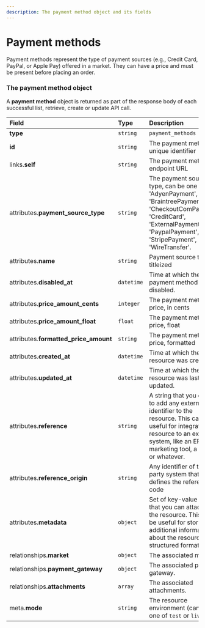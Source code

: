 ```yaml
---
description: The payment method object and its fields
---
```


# Payment methods

Payment methods represent the type of payment sources (e.g., Credit Card, PayPal, or Apple Pay) offered in a market. They can have a price and must be present before placing an order.


### The payment method object

A **payment method** object is returned as part of the response body of each successful list, retrieve, create or update API call.

| Field | Type | Description |
| :--- | :--- | :--- |
| **type** | `string` | `payment_methods` |
| **id** | `string` | The payment method unique identifier |
| links.**self** | `string` | The payment method endpoint URL |
| attributes.**payment_source_type** | `string` | The payment source type, can be one of: 'AdyenPayment', 'BraintreePayment', 'CheckoutComPayment', 'CreditCard', 'ExternalPayment', 'PaypalPayment', 'StripePayment', or 'WireTransfer'. |
| attributes.**name** | `string` | Payment source type, titleized |
| attributes.**disabled_at** | `datetime` | Time at which the payment method was disabled. |
| attributes.**price_amount_cents** | `integer` | The payment method's price, in cents |
| attributes.**price_amount_float** | `float` | The payment method's price, float |
| attributes.**formatted_price_amount** | `string` | The payment method's price, formatted |
| attributes.**created_at** | `datetime` | Time at which the resource was created. |
| attributes.**updated_at** | `datetime` | Time at which the resource was last updated. |
| attributes.**reference** | `string` | A string that you can use to add any external identifier to the resource. This can be useful for integrating the resource to an external system, like an ERP, a marketing tool, a CRM, or whatever. |
| attributes.**reference_origin** | `string` | Any identifier of the third party system that defines the reference code |
| attributes.**metadata** | `object` | Set of key-value pairs that you can attach to the resource. This can be useful for storing additional information about the resource in a structured format. |
| relationships.**market** | `object` | The associated market. |
| relationships.**payment_gateway** | `object` | The associated payment gateway. |
| relationships.**attachments** | `array` | The associated attachments. |
| meta.**mode** | `string` | The resource environment \(can be one of `test` or `live`\) |

